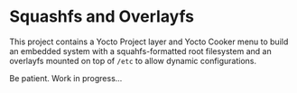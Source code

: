 # Squashfs and Overlayfs

This project contains a Yocto Project layer and Yocto Cooker menu to
build an embedded system with a squahfs-formatted root filesystem
and an overlayfs mounted on top of `/etc` to allow dynamic
configurations.

Be patient. Work in progress...


